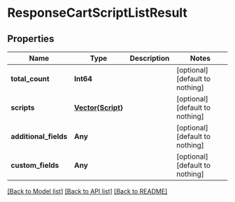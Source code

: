 # ResponseCartScriptListResult


## Properties
Name | Type | Description | Notes
------------ | ------------- | ------------- | -------------
**total_count** | **Int64** |  | [optional] [default to nothing]
**scripts** | [**Vector{Script}**](Script.md) |  | [optional] [default to nothing]
**additional_fields** | **Any** |  | [optional] [default to nothing]
**custom_fields** | **Any** |  | [optional] [default to nothing]


[[Back to Model list]](../README.md#models) [[Back to API list]](../README.md#api-endpoints) [[Back to README]](../README.md)


